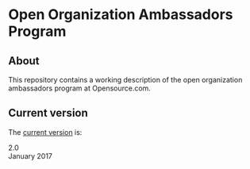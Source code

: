 # Open Organization Ambassadors Program

## About

This repository contains a working description of the open organization ambassadors program at Opensource.com.

## Current version

The [current version](https://opensource.com/open-organization/resources/ambassadors-program) is:

2.0  
January 2017
